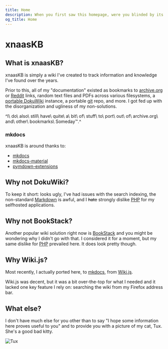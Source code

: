 ```yaml
---
title: Home
description: When you first saw this homepage, were you blinded by its majesty? Paralyzed? Dumbstruck?
og_title: Home
---
```


# xnaasKB

## What is xnaasKB?

xnaasKB is simply a wiki I've created to track information and knowledge I've found over the years.

Prior to this, all of my "documentation" existed as bookmarks to [archive.org](https://archive.org) or
[Reddit](https://reddit.com) links, random text files and PDFs across various filesystems, a
[portable DokuWiki](https://www.dokuwiki.org/install:dokuwiki_on_a_stick) instance, a portable
[git](https://en.wikipedia.org/wiki/Git) repo, and more. I got fed up with the disorganization and
ugliness of my non-solutions.

^I\ do\ also\ still\ have\ quite\ a\ bit\ of\ stuff\ to\ port\ out\ of\ archive.org\ and\ other\ bookmarks\ Someday™.^

### mkdocs

xnaasKB is around thanks to:

* [mkdocs](https://www.mkdocs.org)
* [mkdocs-material](https://squidfunk.github.io/mkdocs-material)
* [pymdown-extensions](https://facelessuser.github.io/pymdown-extensions)

## Why not DokuWiki?

To keep it short: looks ugly, I've had issues with the search indexing, the non-standard
[Markdown](https://en.wikipedia.org/wiki/Markdown) is awful, and I ~~hate~~ strongly dislike
[PHP](https://en.wikipedia.org/wiki/PHP) for my selfhosted applications.

## Why not BookStack?

Another popular wiki solution right now is [BookStack](https://www.bookstackapp.com) and you might be wondering why
I didn't go with that. I considered it for a moment, but my same dislike for [PHP](https://en.wikipedia.org/wiki/PHP)
prevailed here. It does look pretty though.

## Why Wiki.js?

Most recently, I actually ported here, to [mkdocs](https://www.mkdocs.org), from [Wiki.js](https://js.wiki).

Wiki.js was decent, but it was a bit over-the-top for what I needed and it lacked one key feature I rely on: 
searching the wiki from my Firefox address bar.

## What else?

I don't have much else for you other than to say "I hope some information here proves useful to you" and to provide
you with a picture of my cat, Tux. She's a good bad kitty.

![Tux](https://p.xnaas.info/tux-av.png)
